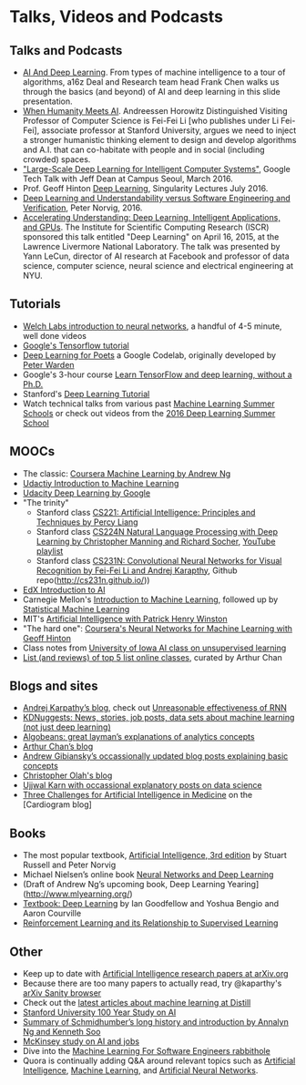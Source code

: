 # Talks, Videos and Podcasts

## Talks and Podcasts
* [AI And Deep Learning](http://a16z.com/2016/06/10/ai-deep-learning-machines/). From types of machine intelligence to a tour of algorithms, a16z Deal and Research team head Frank Chen walks us through the basics (and beyond) of AI and deep learning in this slide presentation.
* [When Humanity Meets AI](http://a16z.com/2016/06/29/feifei-li-a16z-professor-in-residence/). Andreessen Horowitz Distinguished Visiting Professor of Computer Science is Fei-Fei Li [who publishes under Li Fei-Fei], associate professor at Stanford University, argues we need to inject a stronger humanistic thinking element to design and develop algorithms and A.I. that can co-habitate with people and in social (including crowded) spaces.
* ["Large-Scale Deep Learning for Intelligent Computer Systems"](https://www.youtube.com/watch?v=QSaZGT4-6EY), Google Tech Talk with Jeff Dean at Campus Seoul, March 2016.
* Prof. Geoff Hinton [Deep Learning](https://youtu.be/VhmE_UXDOGs), Singularity Lectures July 2016.
* [Deep Learning and Understandability versus Software Engineering and Verification](https://www.youtube.com/watch?v=X769cyzBNVw), Peter Norvig, 2016.
* [Accelerating Understanding: Deep Learning, Intelligent Applications, and GPUs](https://www.youtube.com/watch?v=Qk4SqF9FT-M). The Institute for Scientific Computing Research (ISCR) sponsored this talk entitled "Deep Learning" on April 16, 2015, at the Lawrence Livermore National Laboratory. The talk was presented by Yann LeCun, director of AI research at Facebook and professor of data science, computer science, neural science and electrical engineering at NYU.

## Tutorials
* [Welch Labs introduction to neural networks](https://www.youtube.com/watch?v=bxe2T-V8XRs), a handful of 4-5 minute, well done videos
* [Google's Tensorflow tutorial](https://www.tensorflow.org/tutorials/)
* [Deep Learning for Poets](https://codelabs.developers.google.com/codelabs/tensorflow-for-poets/) a Google Codelab, originally developed by [Peter Warden](https://petewarden.com/2016/02/28/tensorflow-for-poets/)
* Google's 3-hour course [Learn TensorFlow and deep learning, without a Ph.D.](https://cloud.google.com/blog/big-data/2017/01/learn-tensorflow-and-deep-learning-without-a-phd)
* Stanford's [Deep Learning Tutorial](http://ufldl.stanford.edu/tutorial/)
* Watch technical talks from various past [Machine Learning Summer Schools](http://videolectures.net/site/search/?q=MLSS) or check out videos from the [2016 Deep Learning Summer School](http://videolectures.net/deeplearning2016_montreal/)


## MOOCs
* The classic: [Coursera Machine Learning by Andrew Ng](https://www.coursera.org/learn/machine-learning)
* [Udactiy Introduction to Machine Learning](https://www.udacity.com/course/intro-to-machine-learning--ud120)
* [Udacity Deep Learning by Google](https://www.udacity.com/course/deep-learning--ud730)
* "The trinity"
  * Stanford class [CS221: Artificial Intelligence: Principles and Techniques by Percy Liang](http://web.stanford.edu/class/cs221/)
  * Stanford class [CS224N Natural Language Processing with Deep Learning by Christopher Manning and Richard Socher](http://web.stanford.edu/class/cs224n/), [YouTube playlist](https://www.youtube.com/playlist?list=PL3FW7Lu3i5Jsnh1rnUwq_TcylNr7EkRe6)
  * Stanford class [CS231N: Convolutional Neural Networks for Visual Recognition by Fei-Fei Li and Andrej Karapthy](http://cs231n.stanford.edu/), Github repo(http://cs231n.github.io/))
* [EdX Introduction to AI](https://www.edx.org/course/artificial-intelligence-ai-columbiax-csmm-101x-0)
* Carnegie Mellon's [Introduction to Machine Learning](http://www.cs.cmu.edu/~mgormley/courses/10701-f16/), followed up by [Statistical Machine Learning](http://www.stat.cmu.edu/~larry/=sml/)
* MIT's [Artificial Intelligence with Patrick Henry Winston](https://ocw.mit.edu/courses/electrical-engineering-and-computer-science/6-034-artificial-intelligence-fall-2010/)
* "The hard one": [Coursera's Neural Networks for Machine Learning with Geoff Hinton](https://www.coursera.org/learn/neural-networks)
* Class notes from [University of Iowa AI class on unsupervised learning](http://homepage.cs.uiowa.edu/~hzhang/c145/notes/18-unsupervised-6p.pdf)
* [List (and reviews) of top 5 list online classes](http://thegrandjanitor.com/2016/08/15/learning-deep-learning-my-top-five-resource/), curated by Arthur Chan

## Blogs and sites
* [Andrej Karpathy’s blog](http://karpathy.github.io/), check out [Unreasonable effectiveness of RNN](http://karpathy.github.io/2015/05/21/rnn-effectiveness/)
* [KDNuggests: News, stories, job posts, data sets about machine learning (not just deep learning)](http://www.kdnuggets.com/)
* [Algobeans: great layman’s explanations of analytics concepts](https://algobeans.com/)
* [Arthur Chan’s blog](http://thegrandjanitor.com/)
* [Andrew Gibiansky’s occassionally updated blog posts explaining basic concepts](http://andrew.gibiansky.com/)
* [Christopher Olah's blog](http://colah.github.io/)
* [Ujjwal Karn with occassional explanatory posts on data science](https://ujjwalkarn.me/)
* [Three Challenges for Artificial Intelligence in Medicine](https://blog.cardiogr.am/three-challenges-for-artificial-intelligence-in-medicine-dfb9993ae750) on the [Cardiogram blog]

## Books

* The most popular textbook, [Artificial Intelligence, 3rd edition](http://aima.cs.berkeley.edu/) by Stuart Russell and Peter Norvig
* Michael Nielsen’s online book [Neural Networks and Deep Learning](http://neuralnetworksanddeeplearning.com/index.html)
* (Draft of Andrew Ng’s upcoming book, Deep Learning Yearing](http://www.mlyearning.org/)
* [Textbook: Deep Learning](http://www.deeplearningbook.org/) by Ian Goodfellow and Yoshua Bengio and Aaron Courville
* [Reinforcement Learning and its Relationship to Supervised Learning](http://www-anw.cs.umass.edu/pubs/2004/barto_d_04.pdf)


## Other
* Keep up to date with [Artificial Intelligence research papers at arXiv.org](https://arxiv.org/list/cs.AI/recent)
* Because there are too many papers to actually read, try @kaparthy's [arXiv Sanity browser](http://arxiv-sanity.com/)
* Check out the [latest articles about machine learning at Distill](http://distill.pub/)
* [Stanford University 100 Year Study on AI](https://ai100.stanford.edu/)
* [Summary of Schmidhumber’s long history and introduction by Annalyn Ng and Kenneth Soo](http://www.kdnuggets.com/2016/04/deep-learning-neural-networks-overview.html)
* [McKinsey study on AI and jobs](http://www.mckinsey.com/business-functions/digital-mckinsey/our-insights/where-machines-could-replace-humans-and-where-they-cant-yet)
* Dive into the [Machine Learning For Software Engineers rabbithole](https://github.com/ZuzooVn/machine-learning-for-software-engineers)
* Quora is continually adding Q&A around relevant topics such as [Artificial Intelligence](https://www.quora.com/topic/Artificial-Intelligence), [Machine Learning](https://www.quora.com/topic/Machine-Learning), and [Artificial Neural Networks](https://www.quora.com/topic/Artificial-Neural-Networks-ANNs). 

